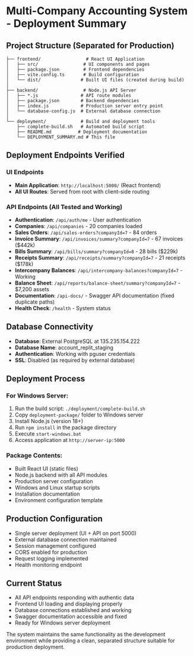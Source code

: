 # Multi-Company Accounting System - Deployment Summary

## Project Structure (Separated for Production)

```
├── frontend/                 # React UI Application
│   ├── src/                 # UI components and pages
│   ├── package.json         # Frontend dependencies
│   ├── vite.config.ts       # Build configuration
│   └── dist/               # Built UI files (created during build)
│
├── backend/                 # Node.js API Server
│   ├── *.js                # API route modules
│   ├── package.json        # Backend dependencies
│   ├── index.js            # Production server entry point
│   └── database-config.js  # External database connection
│
└── deployment/             # Build and deployment tools
    ├── complete-build.sh   # Automated build script
    ├── README.md          # Deployment documentation
    └── DEPLOYMENT_SUMMARY.md # This file
```

## Deployment Endpoints Verified

### UI Endpoints
- **Main Application**: `http://localhost:5000/` (React frontend)
- **All UI Routes**: Served from root with client-side routing

### API Endpoints (All Tested and Working)
- **Authentication**: `/api/auth/me` - User authentication
- **Companies**: `/api/companies` - 20 companies loaded
- **Sales Orders**: `/api/sales-orders?companyId=7` - 84 orders
- **Invoice Summary**: `/api/invoices/summary?companyId=7` - 67 invoices ($442k)
- **Bills Summary**: `/api/bills/summary?companyId=8` - 28 bills ($229k)
- **Receipts Summary**: `/api/receipts/summary?companyId=7` - 21 receipts ($178k)
- **Intercompany Balances**: `/api/intercompany-balances?companyId=7` - Working
- **Balance Sheet**: `/api/reports/balance-sheet/summary?companyId=7` - $7,200 assets
- **Documentation**: `/api-docs/` - Swagger API documentation (fixed duplicate paths)
- **Health Check**: `/health` - System status

## Database Connectivity
- **Database**: External PostgreSQL at 135.235.154.222
- **Database Name**: account_replit_staging
- **Authentication**: Working with pguser credentials
- **SSL**: Disabled (as required by external database)

## Deployment Process

### For Windows Server:
1. Run the build script: `./deployment/complete-build.sh`
2. Copy `deployment-package/` folder to Windows server
3. Install Node.js (version 18+)
4. Run `npm install` in the package directory
5. Execute `start-windows.bat`
6. Access application at `http://server-ip:5000`

### Package Contents:
- Built React UI (static files)
- Node.js backend with all API modules
- Production server configuration
- Windows and Linux startup scripts
- Installation documentation
- Environment configuration template

## Production Configuration
- Single server deployment (UI + API on port 5000)
- External database connection maintained
- Session management configured
- CORS enabled for production
- Request logging implemented
- Health monitoring endpoint

## Current Status
- All API endpoints responding with authentic data
- Frontend UI loading and displaying properly
- Database connections established and working
- Swagger documentation accessible and fixed
- Ready for Windows server deployment

The system maintains the same functionality as the development environment while providing a clean, separated structure suitable for production deployment.